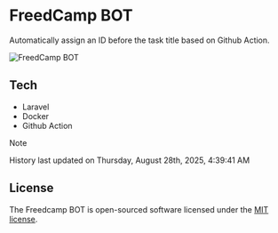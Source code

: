 # FreedCamp BOT

Automatically assign an ID before the task title based on Github Action.

![FreedCamp BOT](https://repository-images.githubusercontent.com/737932867/7d34798b-2680-471c-b089-a78a718d3d6a)

## Tech

- Laravel
- Docker
- Github Action

> [!NOTE]  
> History last updated on Thursday, August 28th, 2025, 4:39:41 AM

## License

The Freedcamp BOT is open-sourced software licensed under the [MIT license](https://opensource.org/licenses/MIT).
